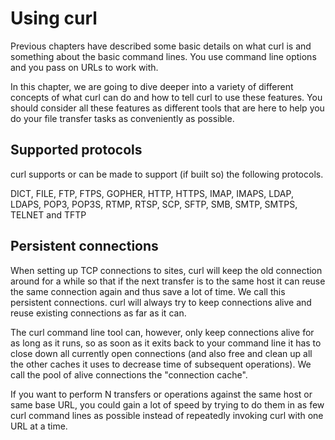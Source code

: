 # Using curl

Previous chapters have described some basic details on what curl is and
something about the basic command lines. You use command line options and you
pass on URLs to work with.

In this chapter, we are going to dive deeper into a variety of different
concepts of what curl can do and how to tell curl to use these features. You
should consider all these features as different tools that are here to help
you do your file transfer tasks as conveniently as possible.

## Supported protocols

curl supports or can be made to support (if built so) the following protocols.

DICT, FILE, FTP, FTPS, GOPHER, HTTP, HTTPS, IMAP, IMAPS, LDAP, LDAPS, POP3,
POP3S, RTMP, RTSP, SCP, SFTP, SMB, SMTP, SMTPS, TELNET and TFTP

## Persistent connections

When setting up TCP connections to sites, curl will keep the old connection
around for a while so that if the next transfer is to the same host it can
reuse the same connection again and thus save a lot of time. We call this
persistent connections. curl will always try to keep connections alive and
reuse existing connections as far as it can.

The curl command line tool can, however, only keep connections alive for as long
as it runs, so as soon as it exits back to your command line it has to close
down all currently open connections (and also free and clean up all the other
caches it uses to decrease time of subsequent operations). We call the pool of
alive connections the "connection cache".

If you want to perform N transfers or operations against the same host or same
base URL, you could gain a lot of speed by trying to do them in as few curl
command lines as possible instead of repeatedly invoking curl with one URL at
a time.
